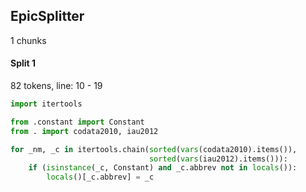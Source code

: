

## EpicSplitter

1 chunks

#### Split 1
82 tokens, line: 10 - 19

```python
import itertools

from .constant import Constant
from . import codata2010, iau2012

for _nm, _c in itertools.chain(sorted(vars(codata2010).items()),
                               sorted(vars(iau2012).items())):
    if (isinstance(_c, Constant) and _c.abbrev not in locals()):
        locals()[_c.abbrev] = _c
```

